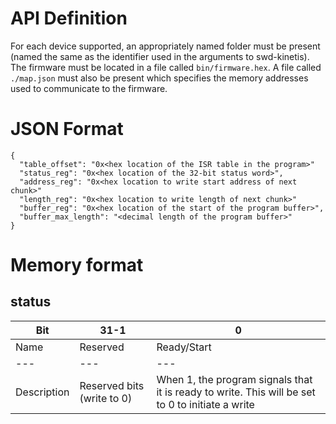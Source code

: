# API Definition

For each device supported, an appropriately named folder must be present (named
the same as the identifier used in the arguments to swd-kinetis). The firmware
must be located in a file called `bin/firmware.hex`. A file called
`./map.json` must also be present which specifies the memory addresses used to
communicate to the firmware.

# JSON Format

```
{
  "table_offset": "0x<hex location of the ISR table in the program>"
  "status_reg": "0x<hex location of the 32-bit status word>",
  "address_reg": "0x<hex location to write start address of next chunk>"
  "length_reg": "0x<hex location to write length of next chunk>"
  "buffer_reg": "0x<hex location of the start of the program buffer>",
  "buffer_max_length": "<decimal length of the program buffer>"
}
```

# Memory format

## status

Bit | 31-1 | 0
--- | --- | ---
Name | Reserved | Ready/Start
--- | --- | ---
Description | Reserved bits (write to 0) | When 1, the program signals that it is ready to write. This will be set to 0 to initiate a write

